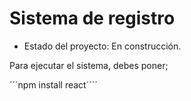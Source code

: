 <h1>Sistema de registro</h1>

- Estado del proyecto: En construcción.

Para ejecutar el sistema, debes poner;

´´´npm install react´´´´
